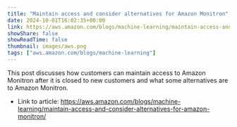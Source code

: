 ```yaml
---
title: "Maintain access and consider alternatives for Amazon Monitron"
date: 2024-10-01T16:02:35+00:00
link: https://aws.amazon.com/blogs/machine-learning/maintain-access-and-consider-alternatives-for-amazon-monitron/
showShare: false
showReadTime: false
thumbnail: images/aws.png
tags: ["aws.amazon.com/blogs/machine-learning"]
---
```

This post discusses how customers can maintain access to Amazon Monitron after it is closed to new customers and what some alternatives are to Amazon Monitron.

- Link to article: https://aws.amazon.com/blogs/machine-learning/maintain-access-and-consider-alternatives-for-amazon-monitron/